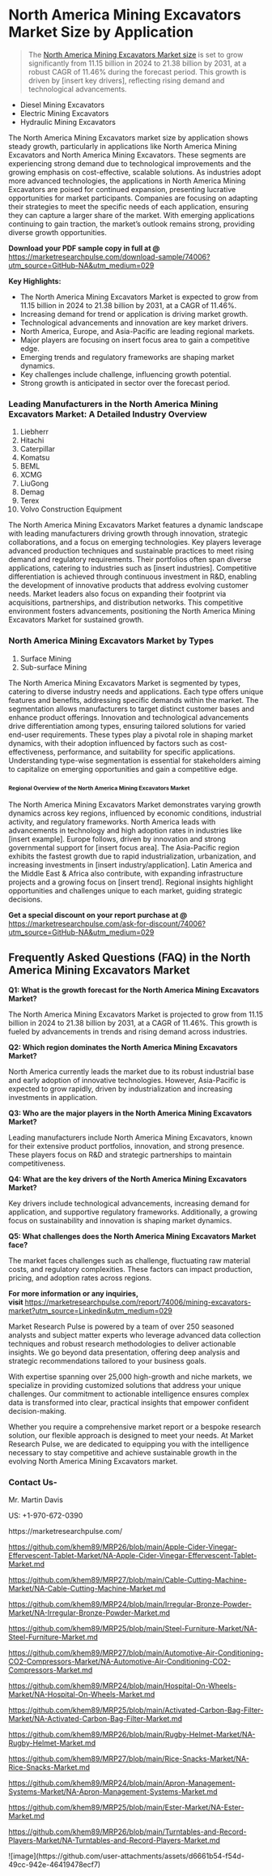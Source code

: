 <h1>North America Mining Excavators Market&nbsp;Size by Application</h1><blockquote><p>The <a href="https://marketresearchpulse.com/download-sample/74006?utm_source=GitHub-NA&amp;utm_medium=029">North America Mining Excavators Market size</a> is set to grow significantly from 11.15 billion in 2024 to 21.38 billion by 2031, at a robust CAGR of 11.46% during the forecast period. This growth is driven by [insert key drivers], reflecting rising demand and technological advancements.</p></blockquote><ul><li>Diesel Mining Excavators <li> Electric Mining Excavators <li> Hydraulic Mining Excavators</li></ul><p>The North America Mining Excavators market size by application shows steady growth, particularly in applications like North America Mining Excavators and North America Mining Excavators. These segments are experiencing strong demand due to technological improvements and the growing emphasis on cost-effective, scalable solutions. As industries adopt more advanced technologies, the applications in North America Mining Excavators are poised for continued expansion, presenting lucrative opportunities for market participants. Companies are focusing on adapting their strategies to meet the specific needs of each application, ensuring they can capture a larger share of the market. With emerging applications continuing to gain traction, the market’s outlook remains strong, providing diverse growth opportunities.</p><p><strong>Download your PDF sample copy in full at @ </strong><a href="https://marketresearchpulse.com/download-sample/74006?utm_source=GitHub-NA&amp;utm_medium=029">https://marketresearchpulse.com/download-sample/74006?utm_source=GitHub-NA&amp;utm_medium=029</a></p><p><strong>Key Highlights: </strong></p><ul><li>The North America Mining Excavators Market is expected to grow from 11.15 billion in 2024 to 21.38 billion by 2031, at a CAGR of 11.46%.</li><li>Increasing demand for trend or application is driving market growth.</li><li>Technological advancements and innovation are key market drivers.</li><li>North America, Europe, and Asia-Pacific are leading regional markets.</li><li>Major players are focusing on insert focus area to gain a competitive edge.</li><li>Emerging trends and regulatory frameworks are shaping market dynamics.</li><li>Key challenges include challenge, influencing growth potential.</li><li>Strong growth is anticipated in sector over the forecast period.</li></ul><h3>Leading Manufacturers in the North America Mining Excavators Market: A Detailed Industry Overview</h3><ol><li>Liebherr</li><li>Hitachi</li><li>Caterpillar</li><li>Komatsu</li><li>BEML</li><li>XCMG</li><li>LiuGong</li><li>Demag</li><li>Terex</li><li>Volvo Construction Equipment</li></ol><div class="flex max-w-full flex-col flex-grow"><div class="min-h-8 text-message flex w-full flex-col items-end gap-2 whitespace-normal break-words [.text-message+&amp;]:mt-5" dir="auto" data-message-author-role="assistant" data-message-id="fd8432e4-4910-450d-b182-61b7bfb0a01f" data-message-model-slug="gpt-4o"><div class="flex w-full flex-col gap-1 empty:hidden first:pt-[3px]"><div class="markdown prose w-full break-words dark:prose-invert light"><p>The North America Mining Excavators Market features a dynamic landscape with leading manufacturers driving growth through innovation, strategic collaborations, and a focus on emerging technologies. Key players leverage advanced production techniques and sustainable practices to meet rising demand and regulatory requirements. Their portfolios often span diverse applications, catering to industries such as [insert industries]. Competitive differentiation is achieved through continuous investment in R&amp;D, enabling the development of innovative products that address evolving customer needs. Market leaders also focus on expanding their footprint via acquisitions, partnerships, and distribution networks. This competitive environment fosters advancements, positioning the North America Mining Excavators Market for sustained growth.</p></div></div></div></div><h3>North America Mining Excavators Market by Types</h3><ol><li>Surface Mining <li> Sub-surface Mining</li></ol><div class="flex max-w-full flex-col flex-grow"><div class="min-h-8 text-message flex w-full flex-col items-end gap-2 whitespace-normal break-words [.text-message+&amp;]:mt-5" dir="auto" data-message-author-role="assistant" data-message-id="084470be-0bb7-4664-bddf-5156b4f41249" data-message-model-slug="gpt-4o-mini"><div class="flex w-full flex-col gap-1 empty:hidden first:pt-[3px]"><div class="markdown prose w-full break-words dark:prose-invert light"><p>The North America Mining Excavators Market is segmented by types, catering to diverse industry needs and applications. Each type offers unique features and benefits, addressing specific demands within the market. The segmentation allows manufacturers to target distinct customer bases and enhance product offerings. Innovation and technological advancements drive differentiation among types, ensuring tailored solutions for varied end-user requirements. These types play a pivotal role in shaping market dynamics, with their adoption influenced by factors such as cost-effectiveness, performance, and suitability for specific applications. Understanding type-wise segmentation is essential for stakeholders aiming to capitalize on emerging opportunities and gain a competitive edge.</p></div></div></div></div><h3><span style="font-size: 11px;">Regional Overview of the North America Mining Excavators Market</span></h3><div class="flex max-w-full flex-col flex-grow"><div class="min-h-8 text-message flex w-full flex-col items-end gap-2 whitespace-normal break-words [.text-message+&amp;]:mt-5" dir="auto" data-message-author-role="assistant" data-message-id="e9038762-ce64-4e30-91c9-9bd413514231" data-message-model-slug="gpt-4o-mini"><div class="flex w-full flex-col gap-1 empty:hidden first:pt-[3px]"><div class="markdown prose w-full break-words dark:prose-invert light"><p>The North America Mining Excavators Market demonstrates varying growth dynamics across key regions, influenced by economic conditions, industrial activity, and regulatory frameworks. North America leads with advancements in technology and high adoption rates in industries like [insert example]. Europe follows, driven by innovation and strong governmental support for [insert focus area]. The Asia-Pacific region exhibits the fastest growth due to rapid industrialization, urbanization, and increasing investments in [insert industry/application]. Latin America and the Middle East &amp; Africa also contribute, with expanding infrastructure projects and a growing focus on [insert trend]. Regional insights highlight opportunities and challenges unique to each market, guiding strategic decisions.</p></div></div></div></div><p><strong>Get a special discount on your report purchase at @ </strong><a href="https://marketresearchpulse.com/ask-for-discount/74006?utm_source=GitHub-NA&amp;utm_medium=029">https://marketresearchpulse.com/ask-for-discount/74006?utm_source=GitHub-NA&amp;utm_medium=029</a></p><h2>Frequently Asked Questions (FAQ) in the North America Mining Excavators Market</h2><p><strong>Q1: What is the growth forecast for the North America Mining Excavators Market?</strong></p><p>The North America Mining Excavators Market is projected to grow from 11.15 billion in 2024 to 21.38 billion by 2031, at a CAGR of 11.46%. This growth is fueled by advancements in trends and rising demand across industries.</p><p><strong>Q2: Which region dominates the North America Mining Excavators Market?</strong></p><p>North America currently leads the market due to its robust industrial base and early adoption of innovative technologies. However, Asia-Pacific is expected to grow rapidly, driven by industrialization and increasing investments in application.</p><p><strong>Q3: Who are the major players in the North America Mining Excavators Market?</strong></p><p>Leading manufacturers include North America Mining Excavators, known for their extensive product portfolios, innovation, and strong presence. These players focus on R&amp;D and strategic partnerships to maintain competitiveness.</p><p><strong>Q4: What are the key drivers of the North America Mining Excavators Market?</strong></p><p>Key drivers include technological advancements, increasing demand for application, and supportive regulatory frameworks. Additionally, a growing focus on sustainability and innovation is shaping market dynamics.</p><p><strong>Q5: What challenges does the North America Mining Excavators Market face?</strong></p><p>The market faces challenges such as challenge, fluctuating raw material costs, and regulatory complexities. These factors can impact production, pricing, and adoption rates across regions.</p><p><strong>For more information or any inquiries, visit&nbsp;</strong><a href="https://marketresearchpulse.com/report/74006/mining-excavators-market?utm_source=Linkedin&utm_medium=029">https://marketresearchpulse.com/report/74006/mining-excavators-market?utm_source=Linkedin&utm_medium=029</a></p><p>Market Research Pulse is powered by a team of over 250 seasoned analysts and subject matter experts who leverage advanced data collection techniques and robust research methodologies to deliver actionable insights. We go beyond data presentation, offering deep analysis and strategic recommendations tailored to your business goals.</p><p>With expertise spanning over 25,000 high-growth and niche markets, we specialize in providing customized solutions that address your unique challenges. Our commitment to actionable intelligence ensures complex data is transformed into clear, practical insights that empower confident decision-making.</p><p>Whether you require a comprehensive market report or a bespoke research solution, our flexible approach is designed to meet your needs. At Market Research Pulse, we are dedicated to equipping you with the intelligence necessary to stay competitive and achieve sustainable growth in the evolving North America Mining Excavators market.</p><h3><strong>Contact Us-</strong></h3><p>Mr. Martin Davis</p><p>US: +1-970-672-0390</p><p>https://marketresearchpulse.com/</p><p><a href="https://github.com/khem89/MRP26/blob/main/Apple-Cider-Vinegar-Effervescent-Tablet-Market/NA-Apple-Cider-Vinegar-Effervescent-Tablet-Market.md">https://github.com/khem89/MRP26/blob/main/Apple-Cider-Vinegar-Effervescent-Tablet-Market/NA-Apple-Cider-Vinegar-Effervescent-Tablet-Market.md</a></p><p><a href="https://github.com/khem89/MRP27/blob/main/Cable-Cutting-Machine-Market/NA-Cable-Cutting-Machine-Market.md">https://github.com/khem89/MRP27/blob/main/Cable-Cutting-Machine-Market/NA-Cable-Cutting-Machine-Market.md</a></p><p><a href="https://github.com/khem89/MRP24/blob/main/Irregular-Bronze-Powder-Market/NA-Irregular-Bronze-Powder-Market.md">https://github.com/khem89/MRP24/blob/main/Irregular-Bronze-Powder-Market/NA-Irregular-Bronze-Powder-Market.md</a></p><p><a href="https://github.com/khem89/MRP25/blob/main/Steel-Furniture-Market/NA-Steel-Furniture-Market.md">https://github.com/khem89/MRP25/blob/main/Steel-Furniture-Market/NA-Steel-Furniture-Market.md</a></p><p><a href="https://github.com/khem89/MRP27/blob/main/Automotive-Air-Conditioning-CO2-Compressors-Market/NA-Automotive-Air-Conditioning-CO2-Compressors-Market.md">https://github.com/khem89/MRP27/blob/main/Automotive-Air-Conditioning-CO2-Compressors-Market/NA-Automotive-Air-Conditioning-CO2-Compressors-Market.md</a></p><p><a href="https://github.com/khem89/MRP24/blob/main/Hospital-On-Wheels-Market/NA-Hospital-On-Wheels-Market.md">https://github.com/khem89/MRP24/blob/main/Hospital-On-Wheels-Market/NA-Hospital-On-Wheels-Market.md</a></p><p><a href="https://github.com/khem89/MRP25/blob/main/Activated-Carbon-Bag-Filter-Market/NA-Activated-Carbon-Bag-Filter-Market.md">https://github.com/khem89/MRP25/blob/main/Activated-Carbon-Bag-Filter-Market/NA-Activated-Carbon-Bag-Filter-Market.md</a></p><p><a href="https://github.com/khem89/MRP26/blob/main/Rugby-Helmet-Market/NA-Rugby-Helmet-Market.md">https://github.com/khem89/MRP26/blob/main/Rugby-Helmet-Market/NA-Rugby-Helmet-Market.md</a></p><p><a href="https://github.com/khem89/MRP27/blob/main/Rice-Snacks-Market/NA-Rice-Snacks-Market.md">https://github.com/khem89/MRP27/blob/main/Rice-Snacks-Market/NA-Rice-Snacks-Market.md</a></p><p><a href="https://github.com/khem89/MRP24/blob/main/Apron-Management-Systems-Market/NA-Apron-Management-Systems-Market.md">https://github.com/khem89/MRP24/blob/main/Apron-Management-Systems-Market/NA-Apron-Management-Systems-Market.md</a></p><p><a href="https://github.com/khem89/MRP25/blob/main/Ester-Market/NA-Ester-Market.md">https://github.com/khem89/MRP25/blob/main/Ester-Market/NA-Ester-Market.md</a></p><p><a href="https://github.com/khem89/MRP26/blob/main/Turntables-and-Record-Players-Market/NA-Turntables-and-Record-Players-Market.md">https://github.com/khem89/MRP26/blob/main/Turntables-and-Record-Players-Market/NA-Turntables-and-Record-Players-Market.md</a></p>
![image](https://github.com/user-attachments/assets/d6661b54-f54d-49cc-942e-46419478ecf7)
